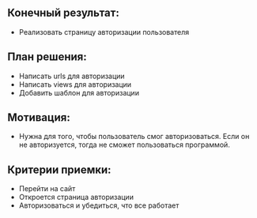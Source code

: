 ## Конечный результат:
* Реализовать страницу авторизации пользователя

## План решения:
* Написать urls для авторизации
* Написать views для авторизации
* Добавить шаблон для авторизации

## Мотивация:
* Нужна для того, чтобы пользователь смог авторизоваться. Если он не авторизуется, тогда не сможет пользоваться программой.

## Критерии приемки:
* Перейти на сайт
* Откроется страница авторизации
* Авторизоваться и убедиться, что все работает
